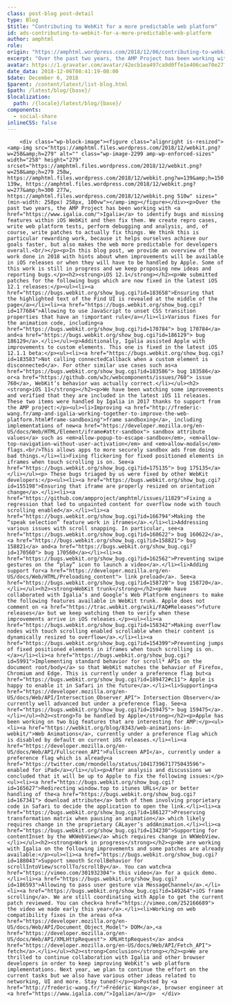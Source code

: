 ```yaml
---
class: post-blog post-detail
type: Blog
$title: "Contributing to WebKit for a more predictable web platform"
id: ads-contributing-to-webkit-for-a-more-predictable-web-platform
author: amphtml
role: 
origin: "https://amphtml.wordpress.com/2018/12/06/contributing-to-webkit-for-a-more-predictable-web-platform/amp/"
excerpt: "Over the past two years, the AMP Project has been working with Igalia to identify bugs and missing features within iOS WebKit and then fix them. We create repro cases, write web platform tests, perform debugging and analysis, and, of course, write patches to actually fix things. We think this is particular rewarding work, because [&#8230;]"
avatar: https://1.gravatar.com/avatar/42ecb1ea497ca9d0ffe1e406cae70e27?s=96&d=identicon&r=G
date_data: 2018-12-06T08:41:19-08:00
$date: December 6, 2018
$parent: /content/latest/list-blog.html
$path: /latest/blog/{base}/
$localization:
  path: /{locale}/latest/blog/{base}/
components:
  - social-share
inlineCSS: false
---
```


<div class="amp-wp-article-content">

		<div class="wp-block-image"><figure class="alignright is-resized"><amp-img src="https://amphtml.files.wordpress.com/2018/12/webkit.png?w=258&amp;h=279" alt="" class="wp-image-2299 amp-wp-enforced-sizes" width="258" height="279" srcset="https://amphtml.files.wordpress.com/2018/12/webkit.png?w=258&amp;h=279 258w, https://amphtml.files.wordpress.com/2018/12/webkit.png?w=139&amp;h=150 139w, https://amphtml.files.wordpress.com/2018/12/webkit.png?w=277&amp;h=300 277w, https://amphtml.files.wordpress.com/2018/12/webkit.png 510w" sizes="(min-width: 258px) 258px, 100vw"></amp-img></figure></div><p>Over the past two years, the AMP Project has been working with <a href="https://www.igalia.com/">Igalia</a> to identify bugs and missing features within iOS WebKit and then fix them. We create repro cases, write web platform tests, perform debugging and analysis, and, of course, write patches to actually fix things. We think this is particular rewarding work, because it helps ourselves achieve our goals faster, but also makes the web more predictable for developers overall.<br/></p><p>In this blog post, we provide an overview of the work done in 2018 with hints about when improvements will be available in iOS releases or when they will have to be handled by Apple. Some of this work is still in progress and we keep proposing new ideas and reporting bugs.</p><h2><strong>iOS 12.1</strong></h2><p>We submitted patches for the following bugs which are now fixed in the latest iOS 12.1 releases:</p><ul><li><a href="https://bugs.webkit.org/show_bug.cgi?id=183658">Ensuring that the highlighted text of the Find UI is revealed at the middle of the page</a></li><li><a href="https://bugs.webkit.org/show_bug.cgi?id=177684">Allowing to use JavaScript to unset CSS transition properties that have an !important rule</a></li><li>Various fixes for the animation code, including<a href="https://bugs.webkit.org/show_bug.cgi?id=170784"> bug 170784</a> and<a href="https://bugs.webkit.org/show_bug.cgi?id=186129"> bug 186129</a>.</li></ul><p>Additionally, Igalia assisted Apple with improvements to custom elements. This one is fixed in the latest iOS 12.1.1 beta:</p><ul><li><a href="https://bugs.webkit.org/show_bug.cgi?id=183583">Not calling connectedCallback when a custom element is disconnected</a>. For other similar use cases such as<a href="https://bugs.webkit.org/show_bug.cgi?id=183586"> bug 183586</a> or<a href="https://github.com/w3c/webcomponents/issues/760"> issue 760</a>, WebKit’s behavior was actually correct.</li></ul><h2><strong>iOS 11</strong></h2><p>We have been watching some improvements and verified that they are included in the latest iOS 11 releases. These two items were handled by Igalia in 2017 thanks to support from the AMP project:</p><ul><li>Improving <a href="http://frederic-wang.fr/amp-and-igalia-working-together-to-improve-the-web-platform.html#frame-sandboxing">frame sandboxing</a>, including implementations of new<a href="https://developer.mozilla.org/en-US/docs/Web/HTML/Element/iframe#attr-sandbox"> sandbox attribute values</a> such as <em>allow-popup-to-escape-sandbox</em>, <em>allow-top-navigation-without-user-activation</em> and <em>allow-modals</em> flags.<br/>This allows apps to more securely sandbox ads from doing bad things.</li><li>Fixing flickering for fixed positioned elements in iframes when touch scrolling is on. See<a href="https://bugs.webkit.org/show_bug.cgi?id=175135"> bug 175135</a></li></ul><p> These bugs triaged by us were fixed by other WebKit developers:</p><ul><li><a href="https://bugs.webkit.org/show_bug.cgi?id=155198">Ensuring that iframe are properly resized on orientation change</a>.</li><li><a href="https://github.com/ampproject/amphtml/issues/11829">Fixing a regression that led to unpainted content for overflow node with touch scrolling enabled</a>.</li><li><a href="https://bugs.webkit.org/show_bug.cgi?id=166794">Making the “speak selection” feature work in iframes</a>.</li><li>Addressing various issues with scroll snapping. In particular, see<a href="https://bugs.webkit.org/show_bug.cgi?id=160622"> bug 160622</a>,<a href="https://bugs.webkit.org/show_bug.cgi?id=158821"> bug 158821</a> and<a href="https://bugs.webkit.org/show_bug.cgi?id=170560"> bug 170560</a></li><li><a href="https://bugs.webkit.org/show_bug.cgi?id=162562">Preventing swipe gestures on the “play” icon to launch a video</a>.</li><li>Adding support for<a href="https://developer.mozilla.org/en-US/docs/Web/HTML/Preloading_content"> link preload</a>. See<a href="https://bugs.webkit.org/show_bug.cgi?id=158720"> bug 158720</a>.</li></ul><h2><strong>WebKit trunk</strong></h2><p>We have collaborated with Igalia’s and Google’s Web Platform engineers to make the following features available in WebKit trunk. Apple does not comment on <a href="https://trac.webkit.org/wiki/FAQ#Releases">future releases</a> but we keep watching them to verify when these improvements arrive in iOS releases.</p><ul><li><a href="https://bugs.webkit.org/show_bug.cgi?id=158342">Making overflow nodes with touch scrolling enabled scrollable when their content is dynamically resized to overflow</a>.</li><li><a href="https://bugs.webkit.org/show_bug.cgi?id=154399">Preventing jumps of fixed positioned elements in iframes when touch scrolling is on.</a></li><li><a href="https://bugs.webkit.org/show_bug.cgi?id=5991">Implementing standard behavior for scroll* APIs on the document root/body</a> so that WebKit matches the behavior of Firefox, Chromium and Edge. This is currently under a preference flag but<a href="https://bugs.webkit.org/show_bug.cgi?id=189472#c11"> Apple is happy to enable it in Safari in the future</a>.</li><li>Supporting<a href="https://developer.mozilla.org/en-US/docs/Web/API/Intersection_Observer_API"> Intersection Observer</a> currently well advanced but under a preference flag. See<a href="https://bugs.webkit.org/show_bug.cgi?id=159475"> bug 159475</a>.</li></ul><h2><strong>To be handled by Apple</strong></h2><p>Apple has been working on two big features that are interesting for AMP:</p><ul><li><a href="https://webkit.org/blog/8343/web-animations-in-webkit/">Web Animations</a>, currently under a preference flag which is disabled by default on current iOS releases.</li><li><a href="https://developer.mozilla.org/en-US/docs/Web/API/Fullscreen_API">Fullscreen API</a>, currently under a preference flag which is already<a href="https://twitter.com/rmondello/status/1041739671775043596"> enabled for iPad</a></li></ul><p>After analysis and discussions we concluded that it will be up to Apple to fix the following issues:</p><ul><li><a href="https://bugs.webkit.org/show_bug.cgi?id=165627">Redirecting window.top to itunes URLs</a> or better handling of the<a href="https://bugs.webkit.org/show_bug.cgi?id=167341"> download attribute</a> both of them involving proprietary code in Safari to decide the application to open the link.</li><li><a href="https://bugs.webkit.org/show_bug.cgi?id=186127">Preserving transformation matrix when pausing an animation</a> which likely requires change in the proprietary CALayer’s addAnimation.</li><li><a href="https://bugs.webkit.org/show_bug.cgi?id=134230">Supporting for contentInset by the WKWebView</a> which requires change in WKWebView.</li></ul><h2><strong>Work in progress</strong></h2><p>We are working with Igalia on the following improvements and some patches are already available:</p><ul><li><a href="https://bugs.webkit.org/show_bug.cgi?id=188043">Support smooth ScrollBehavior for scrollIntoView/scrollTo/scrollBy</a>. You can watch<a href="https://vimeo.com/301932304"> this video</a> for a quick demo.</li><li><a href="https://bugs.webkit.org/show_bug.cgi?id=186593">Allowing to pass user gesture via MessageChannel</a>.</li><li><a href="https://bugs.webkit.org/show_bug.cgi?id=149264">iOS frame scrolling</a>. We are still coordinating with Apple to get the current patch reviewed. You can check<a href="https://vimeo.com/252166689"> the video we made early this year</a>.</li><li>Working on web compatibility fixes in the areas of<a href="https://developer.mozilla.org/en-US/docs/Web/API/Document_Object_Model"> DOM</a>,<a href="https://developer.mozilla.org/en-US/docs/Web/API/XMLHttpRequest"> XMLHttpRequest</a> and<a href="https://developer.mozilla.org/en-US/docs/Web/API/Fetch_API"> fetch</a>.</li></ul><h2><strong>Conclusion</strong></h2><p>We are thrilled to continue collaboration with Igalia and other browser developers in order to keep improving WebKit’s web platform implementations. Next year, we plan to continue the effort on the current tasks but we also have various other ideas related to networking, UI and more. Stay tuned!</p><p>Posted by <a href="http://frederic-wang.fr/">Frédéric Wang</a>, browser engineer at <a href="https://www.igalia.com/">Igalia</a></p>	</div>

	

</div>

